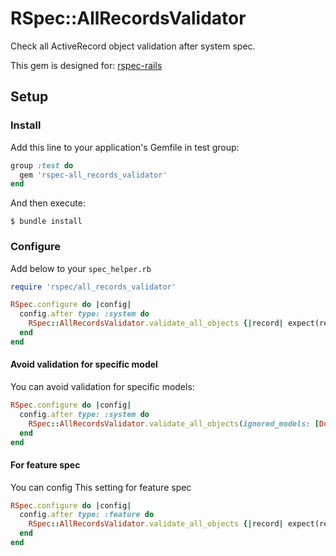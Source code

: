 # RSpec::AllRecordsValidator

Check all ActiveRecord object validation after system spec.

This gem is designed for: [rspec-rails](https://github.com/rspec/rspec-rails)

## Setup

### Install 

Add this line to your application's Gemfile in test group:

```ruby
group :test do
  gem 'rspec-all_records_validator'
end
```

And then execute:

```
$ bundle install
```

### Configure

Add below to your `spec_helper.rb`

```ruby
require 'rspec/all_records_validator'

RSpec.configure do |config|
  config.after type: :system do
    RSpec::AllRecordsValidator.validate_all_objects {|record| expect(record).to be_valid }
  end
end
```

#### Avoid validation for specific model 

You can avoid validation for specific models:

```ruby
RSpec.configure do |config|
  config.after type: :system do
    RSpec::AllRecordsValidator.validate_all_objects(ignored_models: [DoNotValidatrThisModel]) {|record| expect(record).to be_valid }
  end
end
```

#### For feature spec

You can config This setting for feature spec

```ruby
RSpec.configure do |config|
  config.after type: :feature do
    RSpec::AllRecordsValidator.validate_all_objects {|record| expect(record).to be_valid }
  end
end
```
